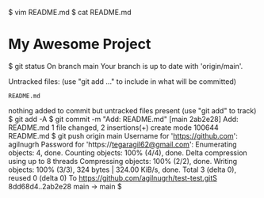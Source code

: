 $ vim README.md
$ cat README.md
# My Awesome Project

$ git status
On branch main
Your branch is up to date with 'origin/main'.

Untracked files:
  (use "git add <file>..." to include in what will be committed)

	README.md

nothing added to commit but untracked files present (use "git add" to track)
$ git add -A
$ git commit -m "Add: README.md"
[main 2ab2e28] Add: README.md
 1 file changed, 2 insertions(+)
 create mode 100644 README.md
$ git push origin main
Username for 'https://github.com': agilnugrh
Password for 'https://tegaragil62@gmail.com': 
Enumerating objects: 4, done.
Counting objects: 100% (4/4), done.
Delta compression using up to 8 threads
Compressing objects: 100% (2/2), done.
Writing objects: 100% (3/3), 324 bytes | 324.00 KiB/s, done.
Total 3 (delta 0), reused 0 (delta 0)
To https://github.com/agilnugrh/test-test.gitS
   8dd68d4..2ab2e28  main -> main
$